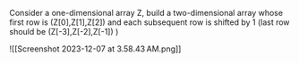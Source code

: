 
Consider a one-dimensional array Z, build a two-dimensional array whose first row is
(Z[0],Z[1],Z[2]) and each subsequent row is shifted by 1 (last row should be (Z[-3],Z[-2],Z[-1]) )

![[Screenshot 2023-12-07 at 3.58.43 AM.png]]
